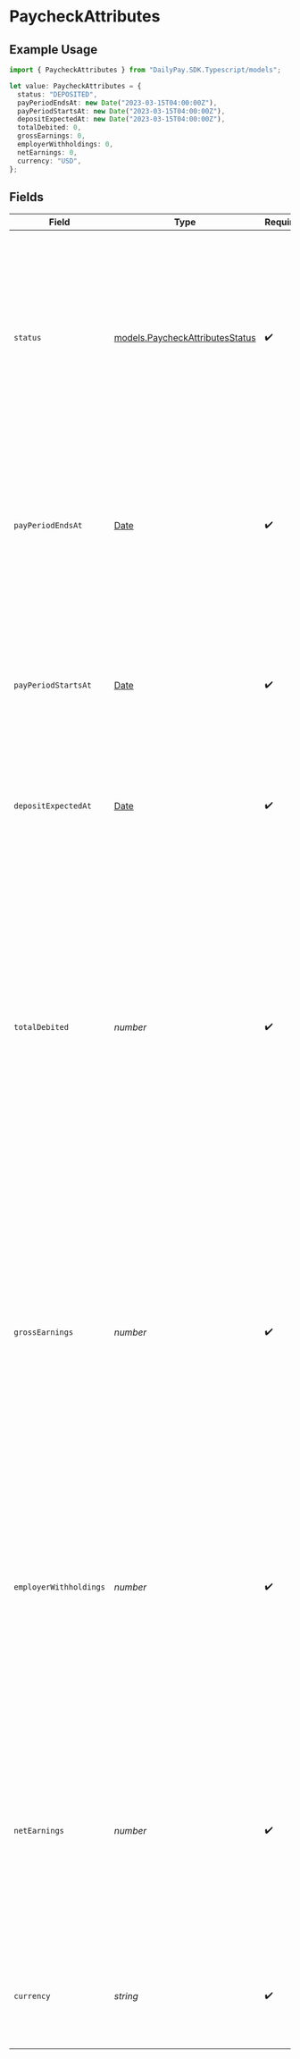 # PaycheckAttributes

## Example Usage

```typescript
import { PaycheckAttributes } from "DailyPay.SDK.Typescript/models";

let value: PaycheckAttributes = {
  status: "DEPOSITED",
  payPeriodEndsAt: new Date("2023-03-15T04:00:00Z"),
  payPeriodStartsAt: new Date("2023-03-15T04:00:00Z"),
  depositExpectedAt: new Date("2023-03-15T04:00:00Z"),
  totalDebited: 0,
  grossEarnings: 0,
  employerWithholdings: 0,
  netEarnings: 0,
  currency: "USD",
};
```

## Fields

| Field                                                                                                                                                                                                                                                                                                                                                                                         | Type                                                                                                                                                                                                                                                                                                                                                                                          | Required                                                                                                                                                                                                                                                                                                                                                                                      | Description                                                                                                                                                                                                                                                                                                                                                                                   | Example                                                                                                                                                                                                                                                                                                                                                                                       |
| --------------------------------------------------------------------------------------------------------------------------------------------------------------------------------------------------------------------------------------------------------------------------------------------------------------------------------------------------------------------------------------------- | --------------------------------------------------------------------------------------------------------------------------------------------------------------------------------------------------------------------------------------------------------------------------------------------------------------------------------------------------------------------------------------------- | --------------------------------------------------------------------------------------------------------------------------------------------------------------------------------------------------------------------------------------------------------------------------------------------------------------------------------------------------------------------------------------------- | --------------------------------------------------------------------------------------------------------------------------------------------------------------------------------------------------------------------------------------------------------------------------------------------------------------------------------------------------------------------------------------------- | --------------------------------------------------------------------------------------------------------------------------------------------------------------------------------------------------------------------------------------------------------------------------------------------------------------------------------------------------------------------------------------------- |
| `status`                                                                                                                                                                                                                                                                                                                                                                                      | [models.PaycheckAttributesStatus](../models/paycheckattributesstatus.md)                                                                                                                                                                                                                                                                                                                      | :heavy_check_mark:                                                                                                                                                                                                                                                                                                                                                                            | A paycheck expected for an open pay period will have the status ESTIMATED. At the end of the pay period, the paycheck will begin PROCESSING. When it is sent, it will become IN_TRANSIT. Finally, once deposited in an account it will have the status DEPOSITED.                                                                                                                             |                                                                                                                                                                                                                                                                                                                                                                                               |
| `payPeriodEndsAt`                                                                                                                                                                                                                                                                                                                                                                             | [Date](https://developer.mozilla.org/en-US/docs/Web/JavaScript/Reference/Global_Objects/Date)                                                                                                                                                                                                                                                                                                 | :heavy_check_mark:                                                                                                                                                                                                                                                                                                                                                                            | An ISO 8601 timestamp denoting the ending day of a paycheck's pay period. For example, a pay period that ends during the day of March 15 will have a value of 2023-03-15T04:00:00Z.                                                                                                                                                                                                           | 2023-03-15T04:00:00Z                                                                                                                                                                                                                                                                                                                                                                          |
| `payPeriodStartsAt`                                                                                                                                                                                                                                                                                                                                                                           | [Date](https://developer.mozilla.org/en-US/docs/Web/JavaScript/Reference/Global_Objects/Date)                                                                                                                                                                                                                                                                                                 | :heavy_check_mark:                                                                                                                                                                                                                                                                                                                                                                            | An ISO 8601 timestamp denoting the first day of a paycheck's pay period. For example, a pay period that starts during the day of March 15 will have a value of 2023-03-15T04:00:00Z.                                                                                                                                                                                                          | 2023-03-15T04:00:00Z                                                                                                                                                                                                                                                                                                                                                                          |
| `depositExpectedAt`                                                                                                                                                                                                                                                                                                                                                                           | [Date](https://developer.mozilla.org/en-US/docs/Web/JavaScript/Reference/Global_Objects/Date)                                                                                                                                                                                                                                                                                                 | :heavy_check_mark:                                                                                                                                                                                                                                                                                                                                                                            | An ISO 8601 timestamp denoting the day the paycheck is scheduled to be delivered.                                                                                                                                                                                                                                                                                                             | 2023-03-15T04:00:00Z                                                                                                                                                                                                                                                                                                                                                                          |
| `totalDebited`                                                                                                                                                                                                                                                                                                                                                                                | *number*                                                                                                                                                                                                                                                                                                                                                                                      | :heavy_check_mark:                                                                                                                                                                                                                                                                                                                                                                            | The amount debited and settled from this paycheck prior to the end of the pay period. Debits are settled during a pay period in order to cover withdrawals from an earnings balance account. This amount is given as a monetary quantity expressed in units of the lowest denomination in the associated currency. For example, { total_debited: 7050 } with currency USD resolves to $70.50. | 0                                                                                                                                                                                                                                                                                                                                                                                             |
| `grossEarnings`                                                                                                                                                                                                                                                                                                                                                                               | *number*                                                                                                                                                                                                                                                                                                                                                                                      | :heavy_check_mark:                                                                                                                                                                                                                                                                                                                                                                            | The total earnings for this paycheck before any deductions are applied. This amount is given as a monetary quantity expressed in units of the lowest denomination in the associated currency. For example, { gross_earnings: 55370 } with currency USD resolves to $553.70                                                                                                                    | 0                                                                                                                                                                                                                                                                                                                                                                                             |
| `employerWithholdings`                                                                                                                                                                                                                                                                                                                                                                        | *number*                                                                                                                                                                                                                                                                                                                                                                                      | :heavy_check_mark:                                                                                                                                                                                                                                                                                                                                                                            | The amount withheld from this paycheck by the employer, usually for taxes. This amount is given as a monetary quantity expressed in units of the lowest denomination in the associated currency. For example, { withholdings: 5000 } with currency USD resolves to $50.00.                                                                                                                    | 0                                                                                                                                                                                                                                                                                                                                                                                             |
| `netEarnings`                                                                                                                                                                                                                                                                                                                                                                                 | *number*                                                                                                                                                                                                                                                                                                                                                                                      | :heavy_check_mark:                                                                                                                                                                                                                                                                                                                                                                            | The net earnings for the paycheck once settled given in a monetary quantity expressed in units of the lowest denomination in the associated currency. For example, { earnings: 50370 } with currency USD resolves to $503.70.                                                                                                                                                                 | 0                                                                                                                                                                                                                                                                                                                                                                                             |
| `currency`                                                                                                                                                                                                                                                                                                                                                                                    | *string*                                                                                                                                                                                                                                                                                                                                                                                      | :heavy_check_mark:                                                                                                                                                                                                                                                                                                                                                                            | A three-letter ISO 4217 currency code. For example, `USD` for US Dollars, `EUR` for Euros, or `JPY` for Japanese Yen.                                                                                                                                                                                                                                                                         | USD                                                                                                                                                                                                                                                                                                                                                                                           |